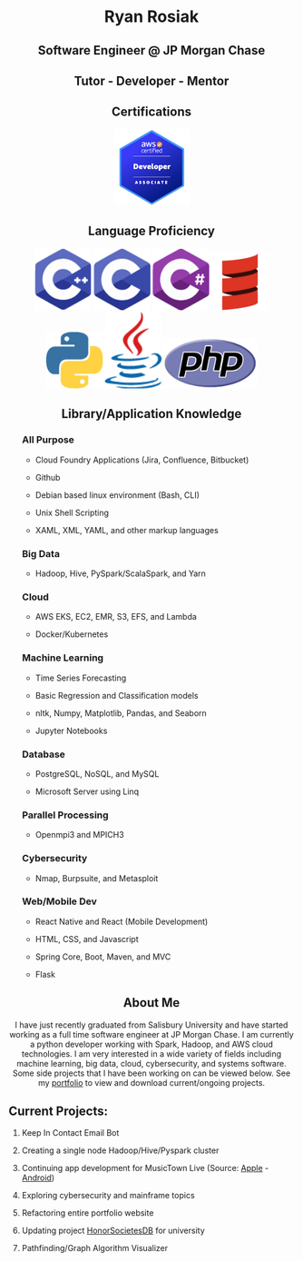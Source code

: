 <h1> <div align="center">Ryan Rosiak</div> </h1>
<h2> <div align="center">Software Engineer @ JP Morgan Chase</div> </h2>
<h2> <div align="center">Tutor - Developer - Mentor</div> </h2>
<h2> <div align="center">Certifications</div> </h2>
<div align="center">
  <img src="Pictures/aws-certified-developer-associate.png" width="135"></img>
</div>
<h2> <div align="center">Language Proficiency</div> </h2>
<div align="center">
  <img src="Pictures/cpp.png" width="100"></img>
  <img src="Pictures/c.png" width="100"></img>
  <img src="Pictures/csharp.png" width="100"></img>
  <img src="Pictures/scalaresized.png" width="100"></img>
  <img src="Pictures/python.png" width="100"></img>
  <img src="Pictures/java.png" width="100"></img>
  <img src="Pictures/php2.png" width="165"></img>
</div>
<h2> <div align="center">Library/Application Knowledge</div> </h2>
<ul class="dashed">
  <h3> <div align="left">All Purpose</div> </h3>
  <ul>
    <li><p>Cloud Foundry Applications (Jira, Confluence, Bitbucket)</p></li>
    <li><p>Github</p></li>
    <li><p>Debian based linux environment (Bash, CLI)</p></li>
    <li><p>Unix Shell Scripting</p></li>
    <li><p>XAML, XML, YAML, and other markup languages</p></li>
  </ul>
  <h3> <div align="left">Big Data</div> </h3> 
  <ul>
      <li><p>Hadoop, Hive, PySpark/ScalaSpark, and Yarn</p></li>
  </ul>
  <h3> <div align="left">Cloud</div> </h3>
  <ul>
    <li><p>AWS EKS, EC2, EMR, S3, EFS, and Lambda</p></li>
    <li><p>Docker/Kubernetes</p></li>
  </ul>
  <h3> <div align="left">Machine Learning</div> </h3>
  <ul>
    <li><p>Time Series Forecasting</p></li>
    <li><p>Basic Regression and Classification models</p></li>
    <li><p>nltk, Numpy, Matplotlib, Pandas, and Seaborn</p></li>
    <li><p>Jupyter Notebooks</p></li>
  </ul>
  <h3> <div align="left">Database</div> </h3>
  <ul>
    <li><p>PostgreSQL, NoSQL, and MySQL</p></li>
    <li><p>Microsoft Server using Linq</p></li>
  </ul>
  <h3> <div align="left">Parallel Processing</div> </h3>
  <ul>
    <li><p>Openmpi3 and MPICH3</p></li>
  </ul>
  <h3> <div align="left">Cybersecurity</div> </h3>
  <ul>
    <li><p>Nmap, Burpsuite, and Metasploit</p></li>
  </ul>
  <h3> <div align="left">Web/Mobile Dev</div> </h3>
  <ul>
    <li><p>React Native and React (Mobile Development)</p></li>
    <li><p>HTML, CSS, and Javascript</p></li>
    <li><p>Spring Core, Boot, Maven, and MVC</p></li>
    <li><p>Flask</p></li>
  </ul>
</ul>
  
  
</ul>
<h2> <div align="center">About Me</div> </h2>
<div align="center"><p>I have just recently graduated from Salisbury University and have started working as a full time software engineer at JP Morgan Chase.
  I am currently a python developer working with Spark, Hadoop, and AWS cloud technologies. I am very interested in a wide variety of fields including
  machine learning, big data, cloud, cybersecurity, and systems software. Some side projects that I have been working on can be viewed below. 
  See my <a href="http://spa542.pythonanywhere.com/index.html">portfolio</a> to view and download current/ongoing projects.</p></div>
<h2> <div align="left">Current Projects:</div> </h2>
<ol>
  <li><p>Keep In Contact Email Bot</p></li>
  <li><p>Creating a single node Hadoop/Hive/Pyspark cluster</p></li>
  <li><p>Continuing app development for MusicTown Live (Source: <a href="https://apps.apple.com/us/app/musictown-live-find-live-music/id1217586564">Apple</a> - <a href="https://play.google.com/store/apps/details?id=com.musiqueliveapp&hl=en_US&gl=US">Android</a>)</p></li>
  <li>Exploring cybersecurity and mainframe topics</li>
  <li><p>Refactoring entire portfolio website</p</li>
  <li><p>Updating project <a href="https://github.com/spa542/HonorSocietiesDB">HonorSocietesDB</a> for university</p></li>
  <li><p>Pathfinding/Graph Algorithm Visualizer</p></li>
</ol>
<!--
**spa542/spa542** is a ✨ _special_ ✨ repository because its `README.md` (this file) appears on your GitHub profile.

Here are some ideas to get you started:

- 🔭 I’m currently working on ...
- 🌱 I’m currently learning ...
- 👯 I’m looking to collaborate on ...
- 🤔 I’m looking for help with ...
- 💬 Ask me about ...
- 📫 How to reach me: ...
- 😄 Pronouns: ...
- ⚡ Fun fact: ...
-->
